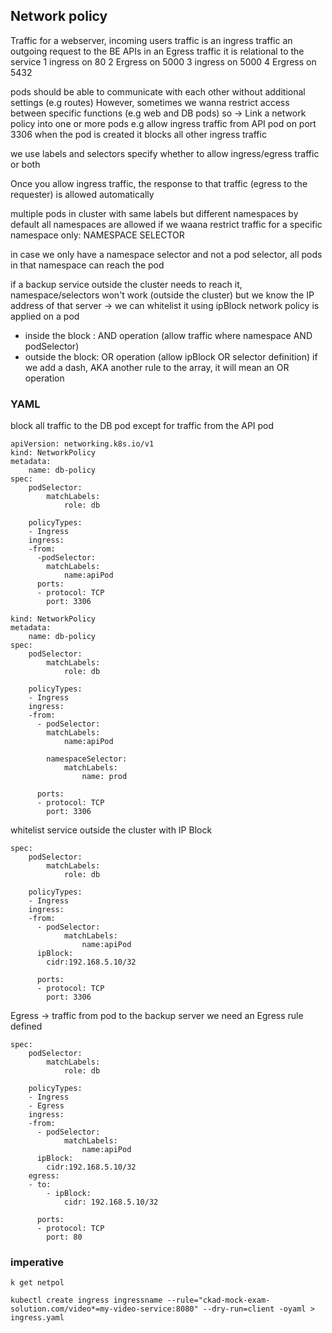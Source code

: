 ## Network policy

Traffic
for a webserver, incoming users traffic is an ingress traffic
an outgoing request to the BE APIs in an Egress traffic
it is relational to the service
1 ingress on 80
2 Ergress on 5000
3 ingress on 5000
4 Ergress on 5432

pods should be able to communicate with each other without additional settings (e.g routes)
However, sometimes we wanna restrict access between specific functions (e.g web and DB pods) so ->
Link a network policy into one or more pods
e.g allow ingress traffic from API pod on port 3306
when the pod is created it blocks all other ingress traffic

we use labels and selectors
specify whether to allow ingress/egress traffic or both

Once you allow ingress traffic, the response to that traffic (egress to the requester) is allowed automatically

multiple pods in cluster with same labels but different namespaces
by default all namespaces are allowed
if we waana restrict traffic for a specific namespace only: NAMESPACE SELECTOR

in case we only have a namespace selector and not a pod selector, all pods in that namespace can reach the pod

if a backup service outside the cluster needs to reach it, namespace/selectors won't work (outside the cluster)
but we know the IP address of that server -> we can whitelist it using ipBlock
network policy is applied on a pod

* inside the block : AND operation (allow traffic where namespace AND podSelector)
* outside the block: OR operation (allow ipBlock OR selector definition)
  if we add a dash, AKA another rule to the array, it will mean an OR operation


### YAML
block all traffic to the DB pod except for traffic from the API pod
```angular2html
apiVersion: networking.k8s.io/v1
kind: NetworkPolicy
metadata:
	name: db-policy
spec: 	
	podSelector:
		matchLabels:
			role: db

	policyTypes:
	- Ingress
	ingress:
	-from:
	  -podSelector:
	  	matchLabels:
	  		name:apiPod
	  ports:
	  - protocol: TCP
	    port: 3306		
```

```angular2html
kind: NetworkPolicy
metadata:
	name: db-policy
spec: 	
	podSelector:
		matchLabels:
			role: db

	policyTypes:
	- Ingress
	ingress:
	-from:
	  - podSelector:
	  	matchLabels:
	  		name:apiPod

	  	namespaceSelector:
	  		matchLabels:
	  			name: prod	

	  ports:
	  - protocol: TCP
	    port: 3306		
```
whitelist service outside the cluster with IP Block
```angular2html
spec: 	
	podSelector:
		matchLabels:
			role: db

	policyTypes:
	- Ingress
	ingress:
	-from:
	  - podSelector:
	  		matchLabels:
	  			name:apiPod
	  ipBlock:
	  	cidr:192.168.5.10/32		

	  ports:
	  - protocol: TCP
	    port: 3306	
```

Egress -> traffic from pod to the backup server
we need an Egress rule defined
```angular2html
spec: 	
	podSelector:
		matchLabels:
			role: db

	policyTypes:
	- Ingress
	- Egress
	ingress:
	-from:
	  - podSelector:
	  		matchLabels:
	  			name:apiPod
	  ipBlock:
	  	cidr:192.168.5.10/32		
	egress:
	- to:   
		- ipBlock:
			cidr: 192.168.5.10/32

	  ports:
	  - protocol: TCP
	    port: 80
```

### imperative

`k get netpol`




`kubectl create ingress ingressname --rule="ckad-mock-exam-solution.com/video*=my-video-service:8080" --dry-run=client -oyaml > ingress.yaml`
